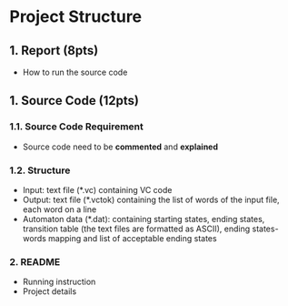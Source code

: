 # Project Structure
## 1. Report (8pts)
 - How to run the source code
## 1. Source Code (12pts)
### 1.1. Source Code Requirement
- Source code need to be **commented** and **explained**
### 1.2. Structure
- Input: text file (*.vc) containing VC code
- Output: text file (*.vctok) containing the list of words of the input file, each word on a line
- Automaton data (*.dat): containing starting states, ending states, transition table (the text files are formatted as ASCII), ending states-words mapping and list of acceptable ending states

### 2. README
- Running instruction 
- Project details